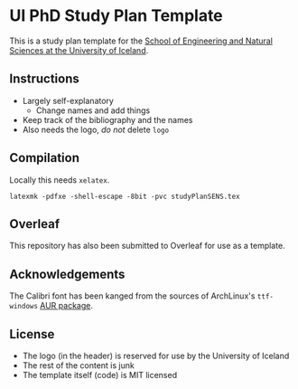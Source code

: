 # UI PhD Study Plan Template

This is a study plan template for the [School of Engineering and Natural Sciences at the University of Iceland](https://english.hi.is/school_of_engineering_and_natural_sciences).

## Instructions

- Largely self-explanatory
  - Change names and add things
- Keep track of the bibliography and the names
- Also needs the logo, _do not_ delete `logo`

## Compilation

Locally this needs `xelatex`.

```{bash}
latexmk -pdfxe -shell-escape -8bit -pvc studyPlanSENS.tex
```

## Overleaf

This repository has also been submitted to Overleaf for use as a template.

## Acknowledgements

The Calibri font has been kanged from the sources of ArchLinux's `ttf-windows` [AUR package](https://aur.archlinux.org/cgit/aur.git/tree/PKGBUILD?h=ttf-windows).

## License

- The logo (in the header) is reserved for use by the University of Iceland
- The rest of the content is junk
- The template itself (code) is MIT licensed
